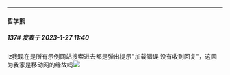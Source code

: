 

*****

####  哲学熊  
##### 137#       发表于 2023-1-27 11:40

lz我现在是所有示例网站搜索进去都是弹出提示"加载错误 没有收到回复"，这因为我家是移动网的缘故吗<img src="https://static.saraba1st.com/image/smiley/face2017/001.png" referrerpolicy="no-referrer">

